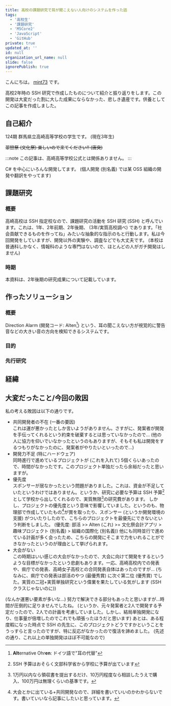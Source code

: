 ```yaml
---
title: 高校の課題研究で耳が聞こえない人向けのシステムを作った話
tags:
  - '高校生'
  - '課題研究'
  - 'M5Core2'
  - 'JavaScript'
  - 'GitHub'
private: true
updated_at: ''
id: null
organization_url_name: null
slide: false
ignorePublish: true
---
```


こんにちは。 [mint73](https://github.com/mint73) です。

高校2年時の SSH 研究で作成したものについて紹介と振り返りをします。この開発は大変だった割に大した成果にならなかった、悲しき遺産です。供養としてこの記事を作成しました。

## 自己紹介
124期 群馬県立高崎高等学校の学生です。 (現在3年生)

~~翠巒祭 (文化祭) 楽しいので来てください!! (唐突)~~

:::note
この記事は、高崎高等学校公式とは関係ありません。
:::

C# を中心にいろんな開発してます。 (個人開発 (別名義) では某 OSS 組織の開発や翻訳をやってます)

## 課題研究
### 概要
高崎高校は SSH 指定校なので、課題研究の活動を SSH 研究 (SSH) と呼んでいます。これは、1年、2年前期、2年後期、 (3年/実質高校調べ) であります。「社会貢献できるものを作ってね」みたいな抽象的な指示のもと行動します。私は今回開発をしていますが、開発以外の実験や、調査などでも大丈夫です。 (本校は普通科しかなく、情報科のような専門はないので、ほとんどの人がガチ開発はしません)

### 時期
本資料は、2年後期の研究成果について記載しています。

## 作ったソリューション
### 概要
Direction Alarm (開発コード: Alten[^alten]) という、耳の聞こえない方が視覚的に警告音などの大きい音の方向を検知できるシステムです。

[^alten]: **Alt**ernative Ohr**en**: ドイツ語で"耳の代替"

### 目的
<!-- 追記 -->

### 先行研究
<!-- 追記 -->

## 経緯
<!-- 追記 -->

## 大変だったこと/今回の敗因
私の考える敗因は以下の通りです。

- 共同開発者の不在 (一番の要因)  
これは運が悪かったとしか言いようがありません。さすがに、発案者が開発を手伝ってくれるという約束を破棄するとは思っていなかったので… (他の人に協力を仰いでいなかったというのもありますが、そもそも私は開発をするつもりがなかったのに、発案者がやりたいといったので…)
- 開発力不足 (特にハードウェア)  
同時進行で進めているプロジェクトが (これを入れて) 5個くらいあったので、時間がなかったです。このプロジェクト単独だったら余裕だったと思いますが。
- 優先度  
スポンサーが居なかったという問題がありました。これは、資金が不足していたというわけではありません。というか、研究に必要な予算は SSH 予算[^3]として学校から出してくれるので、実質無限[^2]の研究費があります。
しかし、プロジェクトの優先度という意味で影響していました。というのも、物理部で作成していたもの[^1]が賞を取ったり、スポンサー (というか開発環境の支援) がついたりしたので、こちらのプロジェクトを最優先にできないという判断をしました。
(優先度: 部活 >> Alten (これ) >= 文化祭会計アプリ > 趣味プロジェクト (別名義) > 組織の国際化 (別名義))
他にも同時並行で進めている計画が多く会ったため、こちらの開発にそこまで力をいれることができなかったというのが理由として挙げられます。
- 大会がない  
この時期はいい感じの大会がなかったので、大会に向けて開発をするというような目標がなかったという悲劇もあります。一応、高崎高校内での発表や、県庁での発表、高崎女子高校との合同発表自体はあったのですが…
(ちなみに、県庁での発表は部活のやつ (最優秀賞) に次ぐ第二位 (優秀賞) でした。実質の二冠+実質単独研究という偉業を果たしている気がします (SSH クラスじゃないのに))

(なんか運悪い要素が多いな…) 努力で解決できる部分もあったと思いますが…時間が圧倒的に足りませんでしたね。
(というか、元々発案者と2人で開発する予定だったので、2人での計画を考慮していました。しかし、結局単独開発になり、仕事量が倍増したのでこれでも頑張ったほうだと思います)
あとは、ある程度暇になった時点で SSH の先生に、このプロジェクトどうですかということをうっすらと言ったのですが、特に反応がなかったので復活を諦めました。 (先述の通り、これ以上の単独開発はほぼ不可能なので)

[^1]: 大会とかに出ている+共同開発なので、詳細を書いていいのかわからないです。書いていいなら記事にしたいと思っています。
[^2]: 1万円以内なら領収書を提出するだけ、10万円程度なら相談したうえで購入、100万円は無理くらいの基準です。
[^3]: SSH 予算はおそらく文部科学省から学校に予算が出ています
